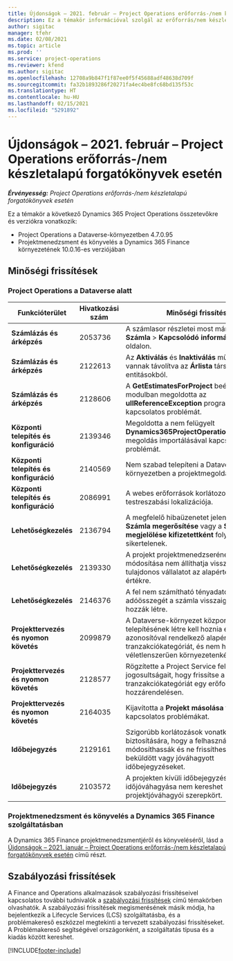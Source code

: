 ```yaml
---
title: Újdonságok – 2021. február – Project Operations erőforrás-/nem készletalapú forgatókönyvek esetén
description: Ez a témakör információval szolgál az erőforrás/nem készletalapú forgatókönyvek projektjeihez tartozó minőségi frissítésekről, amelyek a Project Operations 2021 februári kiadásában váltak elérhetővé.
author: sigitac
manager: tfehr
ms.date: 02/08/2021
ms.topic: article
ms.prod: ''
ms.service: project-operations
ms.reviewer: kfend
ms.author: sigitac
ms.openlocfilehash: 12708a9b847f1f87ee0f5f45688adf48638d709f
ms.sourcegitcommit: fa32b1893286f20271fa4ec4be8fc68bd135f53c
ms.translationtype: HT
ms.contentlocale: hu-HU
ms.lasthandoff: 02/15/2021
ms.locfileid: "5291892"
---
```

# <a name="whats-new-february-2021---project-operations-for-resourcenon-stocked-based-scenarios"></a>Újdonságok – 2021. február – Project Operations erőforrás-/nem készletalapú forgatókönyvek esetén

_**Érvényesség:** Project Operations erőforrás-/nem készletalapú forgatókönyvek esetén_

Ez a témakör a következő Dynamics 365 Project Operations összetevőkre és verziókra vonatkozik:

- Project Operations a Dataverse-környezetben 4.7.0.95
- Projektmenedzsment és könyvelés a Dynamics 365 Finance környezetének 10.0.16-es verziójában 

## <a name="quality-updates"></a>Minőségi frissítések

### <a name="project-operations-on-dataverse"></a>Project Operations a Dataverse alatt

| **Funkcióterület** | **Hivatkozási szám** | **Minőségi frissítés** |
| --- | --- | --- |
| **Számlázás és árképzés** | 2053736 | A számlasor részletei most már elérhetők a **Számla** > **Kapcsolódó információk** oldalon. |
| **Számlázás és árképzés** | 2122613 | Az **Aktiválás** és **Inaktiválás** műveletek el vannak távolítva az **Árlista** társítási entitásokból. |
| **Számlázás és árképzés** | 2128606 | A **GetEstimatesForProject** beépülő modulban megoldotta az **ullReferenceException** programmal kapcsolatos problémát. |
| **Központi telepítés és konfiguráció** | 2139346 | Megoldotta a nem felügyelt **Dynamics365ProjectOperationsDualWrite** megoldás importálásával kapcsolatos problémát. |
| **Központi telepítés és konfiguráció** | 2140569 | Nem szabad telepíteni a Dataverse Teams környezetben a projektmegoldást. |
| **Központi telepítés és konfiguráció** | 2086991 | A webes erőforrások korlátozott testreszabási lokalizációja. |
| **Lehetőségkezelés** | 2136794 | A megfelelő hibaüzenetet jeleníti meg, ha a **Számla megerősítése** vagy a **Számla megjelölése kifizetettként** folyamatok sikertelenek. |
| **Lehetőségkezelés** | 2139330 | A projekt projektmenedzserének módosítása nem állíthatja vissza a tulajdonos vállalatot az alapértelmezett értékre. |
| **Lehetőségkezelés** | 2146376 | A fel nem számítható tényadatok korrigált adóösszegét a számla visszaigazolásából hozzák létre. |
| **Projekttervezés és nyomon követés** | 2099879 | A Dataverse-környezet központi telepítésének létre kell hoznia egy statikus azonosítóval rendelkező alapértelmezett tranzakciókategóriát, és nem hozhat létre véletlenszerűen környezetenként egyet. |
| **Projekttervezés és nyomon követés** | 2128577 | Rögzítette a Project Service felhasználói jogosultságait, hogy frissítse a tranzakciókategóriát egy erőforrás-hozzárendelésen. |
| **Projekttervezés és nyomon követés** | 2164035 | Kijavította a **Projekt másolása** funkcióval kapcsolatos problémákat. |
| **Időbejegyzés** | 2129161 | Szigorúbb korlátozások vonatkoznak annak biztosítására, hogy a felhasználók ne módosíthassák és ne frissíthessék a beküldött vagy jóváhagyott időbejegyzéseket. |
| **Időbejegyzés** | 2103572 | A projekten kívüli időbejegyzések időjóváhagyása nem kereshet projektjóváhagyói szerepkört. |

### <a name="project-management-and-accounting-in-dynamics-365-finance"></a>Projektmenedzsment és könyvelés a Dynamics 365 Finance szolgáltatásban 

A Dynamics 365 Finance projektmenedzsmentjéről és könyveléséről, lásd a [Újdonságok – 2021. január – Project Operations erőforrás-/nem készletalapú forgatókönyvek esetén](whats-new-jan-2021-resource-based.md) című részt.


## <a name="regulatory-updates"></a>Szabályozási frissítések

A Finance and Operations alkalmazások szabályozási frissítéseivel kapcsolatos további tudnivalók a [szabályozási frissítések](https://docs.microsoft.com/dynamics365/finance/localizations/regulatory-updates) című témakörben olvashatók. A szabályozási frissítések megismerésének másik módja, ha bejelentkezik a Lifecycle Services (LCS) szolgáltatásba, és a problémakereső eszközzel megtekinti a tervezett szabályozási frissítéseket. A Problémakereső segítségével országonként, a szolgáltatás típusa és a kiadás között kereshet.


[!INCLUDE[footer-include](../includes/footer-banner.md)]